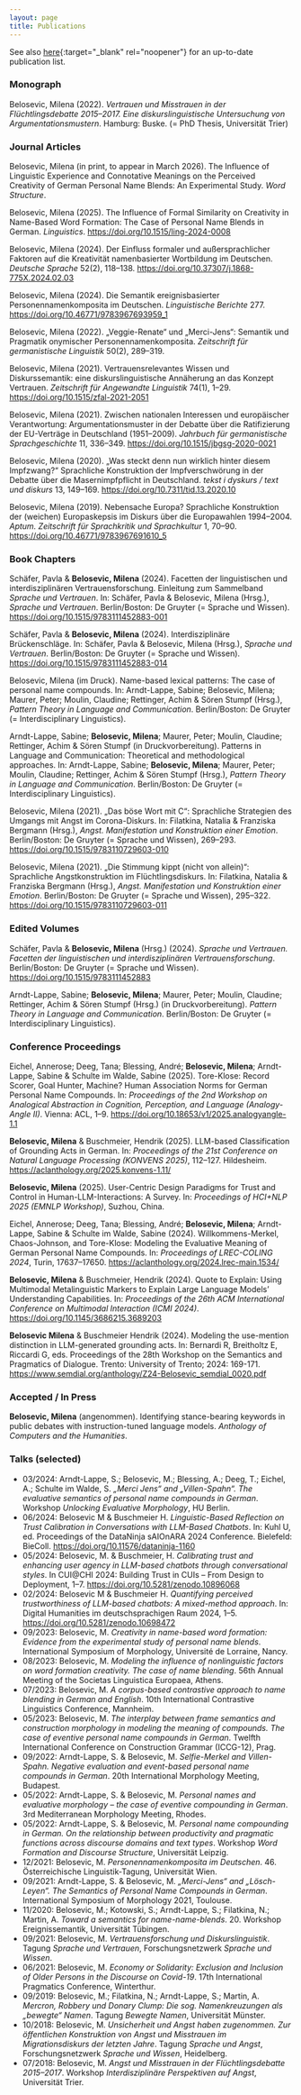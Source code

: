 ```yaml
---
layout: page
title: Publications
---
```


See also [here](https://pub.uni-bielefeld.de/person/337681111){:target="_blank" rel="noopener"} for an up-to-date publication list.



### Monograph
Belosevic, Milena (2022). *Vertrauen und Misstrauen in der Flüchtlingsdebatte 2015–2017. Eine diskurslinguistische Untersuchung von Argumentationsmustern*. Hamburg: Buske. (= PhD Thesis, Universität Trier)

### Journal Articles  
Belosevic, Milena (in print, to appear in March 2026). The Influence of Linguistic Experience and Connotative Meanings on the Perceived Creativity of German Personal Name Blends: An Experimental Study. *Word Structure*.

Belosevic, Milena (2025). The Influence of Formal Similarity on Creativity in Name-Based Word Formation: The Case of Personal Name Blends in German. *Linguistics*. <https://doi.org/10.1515/ling-2024-0008>

Belosevic, Milena (2024). Der Einfluss formaler und außersprachlicher Faktoren auf die Kreativität namenbasierter Wortbildung im Deutschen. *Deutsche Sprache* 52(2), 118–138. <https://doi.org/10.37307/j.1868-775X.2024.02.03>

Belosevic, Milena (2024). Die Semantik ereignisbasierter Personennamenkomposita im Deutschen. *Linguistische Berichte* 277. <https://doi.org/10.46771/9783967693959_1>

Belosevic, Milena (2022). „Veggie-Renate“ und „Merci-Jens“: Semantik und Pragmatik onymischer Personennamenkomposita. *Zeitschrift für germanistische Linguistik* 50(2), 289–319.

Belosevic, Milena (2021). Vertrauensrelevantes Wissen und Diskurssemantik: eine diskurslinguistische Annäherung an das Konzept Vertrauen. *Zeitschrift für Angewandte Linguistik* 74(1), 1–29. <https://doi.org/10.1515/zfal-2021-2051>

Belosevic, Milena (2021). Zwischen nationalen Interessen und europäischer Verantwortung: Argumentationsmuster in der Debatte über die Ratifizierung der EU-Verträge in Deutschland (1951–2009). *Jahrbuch für germanistische Sprachgeschichte* 11, 336–349. <https://doi.org/10.1515/jbgsg-2020-0021>

Belosevic, Milena (2020). „Was steckt denn nun wirklich hinter diesem Impfzwang?“ Sprachliche Konstruktion der Impfverschwörung in der Debatte über die Masernimpfpflicht in Deutschland. *tekst i dyskurs / text und diskurs* 13, 149–169. <https://doi.org/10.7311/tid.13.2020.10>

Belosevic, Milena (2019). Nebensache Europa? Sprachliche Konstruktion der (weichen) Europaskepsis im Diskurs über die Europawahlen 1994–2004. *Aptum. Zeitschrift für Sprachkritik und Sprachkultur* 1, 70–90. <https://doi.org/10.46771/9783967691610_5>

### Book Chapters
Schäfer, Pavla & **Belosevic, Milena** (2024). Facetten der linguistischen und interdisziplinären Vertrauensforschung. Einleitung zum Sammelband *Sprache und Vertrauen*. In: Schäfer, Pavla & Belosevic, Milena (Hrsg.), *Sprache und Vertrauen*. Berlin/Boston: De Gruyter (= Sprache und Wissen). <https://doi.org/10.1515/9783111452883-001>

Schäfer, Pavla & **Belosevic, Milena** (2024). Interdisziplinäre Brückenschläge. In: Schäfer, Pavla & Belosevic, Milena (Hrsg.), *Sprache und Vertrauen*. Berlin/Boston: De Gruyter (= Sprache und Wissen). <https://doi.org/10.1515/9783111452883-014>

Belosevic, Milena (im Druck). Name-based lexical patterns: The case of personal name compounds. In: Arndt-Lappe, Sabine; Belosevic, Milena; Maurer, Peter; Moulin, Claudine; Rettinger, Achim & Sören Stumpf (Hrsg.), *Pattern Theory in Language and Communication*. Berlin/Boston: De Gruyter (= Interdisciplinary Linguistics).

Arndt-Lappe, Sabine; **Belosevic, Milena**; Maurer, Peter; Moulin, Claudine; Rettinger, Achim & Sören Stumpf (in Druckvorbereitung). Patterns in Language and Communication: Theoretical and methodological approaches. In: Arndt-Lappe, Sabine; **Belosevic, Milena**; Maurer, Peter; Moulin, Claudine; Rettinger, Achim & Sören Stumpf (Hrsg.), *Pattern Theory in Language and Communication*. Berlin/Boston: De Gruyter (= Interdisciplinary Linguistics).

Belosevic, Milena (2021). „Das böse Wort mit C“: Sprachliche Strategien des Umgangs mit Angst im Corona-Diskurs. In: Filatkina, Natalia & Franziska Bergmann (Hrsg.), *Angst. Manifestation und Konstruktion einer Emotion*. Berlin/Boston: De Gruyter (= Sprache und Wissen), 269–293. <https://doi.org/10.1515/9783110729603-010>

Belosevic, Milena (2021). „Die Stimmung kippt (nicht von allein)“: Sprachliche Angstkonstruktion im Flüchtlingsdiskurs. In: Filatkina, Natalia & Franziska Bergmann (Hrsg.), *Angst. Manifestation und Konstruktion einer Emotion*. Berlin/Boston: De Gruyter (= Sprache und Wissen), 295–322. <https://doi.org/10.1515/9783110729603-011>

### Edited Volumes
Schäfer, Pavla & **Belosevic, Milena** (Hrsg.) (2024). *Sprache und Vertrauen. Facetten der linguistischen und interdisziplinären Vertrauensforschung*. Berlin/Boston: De Gruyter (= Sprache und Wissen). <https://doi.org/10.1515/9783111452883>

Arndt-Lappe, Sabine; **Belosevic, Milena**; Maurer, Peter; Moulin, Claudine; Rettinger, Achim & Sören Stumpf (Hrsg.) (in Druckvorbereitung). *Pattern Theory in Language and Communication*. Berlin/Boston: De Gruyter (= Interdisciplinary Linguistics).

### Conference Proceedings  
Eichel, Annerose; Deeg, Tana; Blessing, André; **Belosevic, Milena**; Arndt-Lappe, Sabine & Schulte im Walde, Sabine (2025). Tore-Klose: Record Scorer, Goal Hunter, Machine? Human Association Norms for German Personal Name Compounds. In: *Proceedings of the 2nd Workshop on Analogical Abstraction in Cognition, Perception, and Language (Analogy-Angle II)*. Vienna: ACL, 1–9. <https://doi.org/10.18653/v1/2025.analogyangle-1.1>

**Belosevic, Milena** & Buschmeier, Hendrik (2025). LLM-based Classification of Grounding Acts in German. In: *Proceedings of the 21st Conference on Natural Language Processing (KONVENS 2025)*, 112–127. Hildesheim. <https://aclanthology.org/2025.konvens-1.11/>

**Belosevic, Milena** (2025). User-Centric Design Paradigms for Trust and Control in Human-LLM-Interactions: A Survey. In: *Proceedings of HCI+NLP 2025 (EMNLP Workshop)*, Suzhou, China.

Eichel, Annerose; Deeg, Tana; Blessing, André; **Belosevic, Milena**; Arndt-Lappe, Sabine & Schulte im Walde, Sabine (2024). Willkommens-Merkel, Chaos-Johnson, and Tore-Klose: Modeling the Evaluative Meaning of German Personal Name Compounds. In: *Proceedings of LREC-COLING 2024*, Turin, 17637–17650. <https://aclanthology.org/2024.lrec-main.1534/>

**Belosevic, Milena** & Buschmeier, Hendrik (2024). Quote to Explain: Using Multimodal Metalinguistic Markers to Explain Large Language Models’ Understanding Capabilities. In: *Proceedings of the 26th ACM International Conference on Multimodal Interaction (ICMI 2024)*. <https://doi.org/10.1145/3686215.3689203>

**Belosevic Milena** & Buschmeier Hendrik (2024). Modeling the use-mention distinction in LLM-generated grounding acts. In: Bernardi R, Breitholtz E, Riccardi G, eds. Proceedings of the 28th Workshop on the Semantics and Pragmatics of Dialogue. Trento: University of Trento; 2024: 169-171. <https://www.semdial.org/anthology/Z24-Belosevic_semdial_0020.pdf>

### Accepted / In Press
**Belosevic, Milena** (angenommen). Identifying stance-bearing keywords in public debates with instruction-tuned language models. *Anthology of Computers and the Humanities*.

### Talks (selected)
- 03/2024: Arndt-Lappe, S.; Belosevic, M.; Blessing, A.; Deeg, T.; Eichel, A.; Schulte im Walde, S. *„Merci Jens“ and „Villen-Spahn“. The evaluative semantics of personal name compounds in German*. Workshop *Unlocking Evaluative Morphology*, HU Berlin.
- 06/2024: Belosevic M & Buschmeier H. *Linguistic-Based Reflection on Trust Calibration in Conversations with LLM-Based Chatbots*. In: Kuhl U, ed. Proceedings of the DataNinja sAIOnARA 2024 Conference. Bielefeld: BieColl. <https://doi.org/10.11576/dataninja-1160>
- 05/2024: Belosevic, M. & Buschmeier, H. *Calibrating trust and enhancing user agency in LLM-based chatbots through conversational styles*. In CUI@CHI 2024: Building Trust in CUIs – From Design to Deployment, 1–7. <https://doi.org/10.5281/zenodo.10896068>
- 02/2024: Belosevic M & Buschmeier H. *Quantifying perceived trustworthiness of LLM-based chatbots: A mixed-method approach*. In: Digital Humanities im deutschsprachigen Raum 2024, 1–5. <https://doi.org/10.5281/zenodo.10698472>
- 09/2023: Belosevic, M. *Creativity in name-based word formation: Evidence from the experimental study of personal name blends*. International Symposium of Morphology, Université de Lorraine, Nancy.
- 08/2023: Belosevic, M. *Modeling the influence of nonlinguistic factors on word formation creativity. The case of name blending*. 56th Annual Meeting of the Societas Linguistica Europaea, Athens.
- 07/2023: Belosevic, M. *A corpus-based contrastive approach to name blending in German and English*. 10th International Contrastive Linguistics Conference, Mannheim.
- 05/2023: Belosevic, M. *The interplay between frame semantics and construction morphology in modeling the meaning of compounds. The case of eventive personal name compounds in German*. Twelfth International Conference on Construction Grammar (ICCG-12), Prag.
- 09/2022: Arndt-Lappe, S. & Belosevic, M. *Selfie-Merkel and Villen-Spahn. Negative evaluation and event-based personal name compounds in German*. 20th International Morphology Meeting, Budapest.
- 05/2022: Arndt-Lappe, S. & Belosevic, M. *Personal names and evaluative morphology – the case of eventive compounding in German*. 3rd Mediterranean Morphology Meeting, Rhodes.
- 05/2022: Arndt-Lappe, S. & Belosevic, M. *Personal name compounding in German. On the relationship between productivity and pragmatic functions across discourse domains and text types*. Workshop *Word Formation and Discourse Structure*, Universität Leipzig.
- 12/2021: Belosevic, M. *Personennamenkomposita im Deutschen*. 46. Österreichische Linguistik-Tagung, Universität Wien.
- 09/2021: Arndt-Lappe, S. & Belosevic, M. *„Merci-Jens“ and „Lösch-Leyen“. The Semantics of Personal Name Compounds in German*. International Symposium of Morphology 2021, Toulouse.
- 11/2020: Belosevic, M.; Kotowski, S.; Arndt-Lappe, S.; Filatkina, N.; Martin, A. *Toward a semantics for name-name-blends*. 20. Workshop Ereignissemantik, Universität Tübingen.
- 09/2021: Belosevic, M. *Vertrauensforschung und Diskurslinguistik*. Tagung *Sprache und Vertrauen*, Forschungsnetzwerk *Sprache und Wissen*.
- 06/2021: Belosevic, M. *Economy or Solidarity: Exclusion and Inclusion of Older Persons in the Discourse on Covid-19*. 17th International Pragmatics Conference, Winterthur.
- 09/2019: Belosevic, M.; Filatkina, N.; Arndt-Lappe, S.; Martin, A. *Mercron, Robbery und Donary Clump: Die sog. Namenkreuzungen als „bewegte“ Namen*. Tagung *Bewegte Namen*, Universität Münster.
- 10/2018: Belosevic, M. *Unsicherheit und Angst haben zugenommen. Zur öffentlichen Konstruktion von Angst und Misstrauen im Migrationsdiskurs der letzten Jahre*. Tagung *Sprache und Angst*, Forschungsnetzwerk *Sprache und Wissen*, Heidelberg.
- 07/2018: Belosevic, M. *Angst und Misstrauen in der Flüchtlingsdebatte 2015–2017*. Workshop *Interdisziplinäre Perspektiven auf Angst*, Universität Trier.

